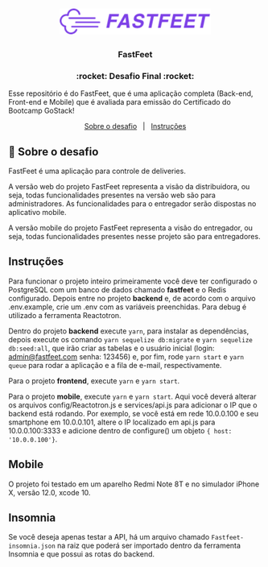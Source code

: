 <h1 align="center">
  <img alt="Fastfeet" title="Fastfeet" src=".github/logo.png" width="300px" />
</h1>

<h3 align="center">
  FastFeet
</h3>

<h3 align="center">
  :rocket: Desafio Final :rocket:
</h3>

<p>Esse repositório é do FastFeet, que é uma aplicação completa (Back-end, Front-end e Mobile) que é avaliada para emissão do Certificado do Bootcamp GoStack!</p>

<p align="center">
  <a href="#rocket-sobre-o-desafio">Sobre o desafio</a>&nbsp;&nbsp;&nbsp;|&nbsp;&nbsp;&nbsp;<a href="#instruções">Instruções</a>
</p>

## 🚀 Sobre o desafio

FastFeet é uma aplicação para controle de deliveries. 

A versão web do projeto FastFeet representa a visão da distribuidora, ou seja, todas funcionalidades presentes na versão web são para administradores. As funcionalidades para o entregador serão dispostas no aplicativo mobile.

A versão mobile do projeto FastFeet representa a visão do entregador, ou seja, todas funcionalidades presentes nesse projeto são para entregadores.

## Instruções

Para funcionar o projeto inteiro primeiramente você deve ter configurado o PostgreSQL com um banco de dados chamado <strong>fastfeet</strong> e o Redis configurado. Depois entre no projeto <strong>backend</strong> e, de acordo com o arquivo .env.example, crie um .env com as variáveis preenchidas. Para debug é utilizado a ferramenta Reactotron.

Dentro do projeto <strong>backend</strong> execute ``yarn``, para instalar as dependências, depois execute os comando ``yarn sequelize db:migrate`` e ``yarn sequelize db:seed:all``, que irão criar as tabelas e o usuário inicial (login: admin@fastfeet.com senha: 123456) e, por fim, rode ``yarn start`` e ``yarn queue`` para rodar a aplicação e a fila de e-mail, respectivamente.  

Para o projeto <strong>frontend</strong>, execute ``yarn`` e ``yarn start``.  

Para o projeto <strong>mobile</strong>, execute ``yarn`` e ``yarn start``. Aqui você deverá alterar os arquivos config/Reactotron.js e services/api.js para adicionar o IP que o backend está rodando. Por exemplo, se você está em rede 10.0.0.100 e seu smartphone em 10.0.0.101, altere o IP localizado em api.js para 10.0.0.100:3333 e adicione dentro de configure() um objeto `{ host: '10.0.0.100'}`.

## Mobile

O projeto foi testado em um aparelho Redmi Note 8T e no simulador iPhone X, versão 12.0, xcode 10.

## Insomnia

Se você deseja apenas testar a API, há um arquivo chamado ```Fastfeet-insomnia.json``` na raiz que poderá ser importado dentro da ferramenta Insomnia e que possui as rotas do backend.
